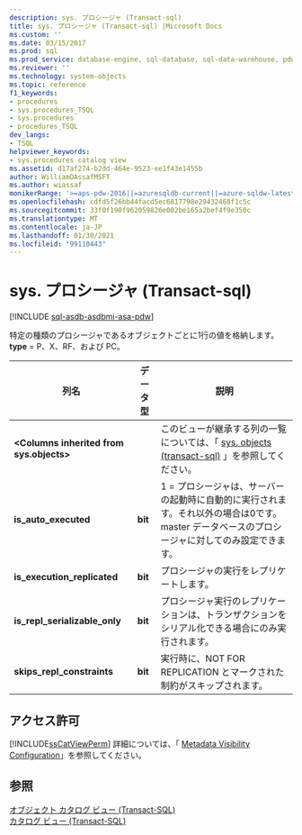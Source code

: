 ```yaml
---
description: sys. プロシージャ (Transact-sql)
title: sys. プロシージャ (Transact-sql) |Microsoft Docs
ms.custom: ''
ms.date: 03/15/2017
ms.prod: sql
ms.prod_service: database-engine, sql-database, sql-data-warehouse, pdw
ms.reviewer: ''
ms.technology: system-objects
ms.topic: reference
f1_keywords:
- procedures
- sys.procedures_TSQL
- sys.procedures
- procedures_TSQL
dev_langs:
- TSQL
helpviewer_keywords:
- sys.procedures catalog view
ms.assetid: d17af274-b2dd-464e-9523-ee1f43e1455b
author: WilliamDAssafMSFT
ms.author: wiassaf
monikerRange: '>=aps-pdw-2016||=azuresqldb-current||=azure-sqldw-latest||>=sql-server-2016||>=sql-server-linux-2017||=azuresqldb-mi-current'
ms.openlocfilehash: cdfd5f26bb44facd5ec6817798e29432468f1c5c
ms.sourcegitcommit: 33f0f190f962059826e002be165a2bef4f9e350c
ms.translationtype: MT
ms.contentlocale: ja-JP
ms.lasthandoff: 01/30/2021
ms.locfileid: "99110443"
---
```

# <a name="sysprocedures-transact-sql"></a>sys. プロシージャ (Transact-sql)
[!INCLUDE [sql-asdb-asdbmi-asa-pdw](../../includes/applies-to-version/sql-asdb-asdbmi-asa-pdw.md)]

  特定の種類のプロシージャであるオブジェクトごとに1行の値を格納します。 **type** = P、X、RF、および PC。  
  
|列名|データ型|説明|  
|-----------------|---------------|-----------------|  
|**\<Columns inherited from sys.objects>**||このビューが継承する列の一覧については、「 [sys. objects &#40;transact-sql&#41;](../../relational-databases/system-catalog-views/sys-objects-transact-sql.md) 」を参照してください。|  
|**is_auto_executed**|**bit**|1 = プロシージャは、サーバーの起動時に自動的に実行されます。それ以外の場合は0です。 master データベースのプロシージャに対してのみ設定できます。|  
|**is_execution_replicated**|**bit**|プロシージャの実行をレプリケートします。|  
|**is_repl_serializable_only**|**bit**|プロシージャ実行のレプリケーションは、トランザクションをシリアル化できる場合にのみ実行されます。|  
|**skips_repl_constraints**|**bit**|実行時に、NOT FOR REPLICATION とマークされた制約がスキップされます。|  
  
## <a name="permissions"></a>アクセス許可  
 [!INCLUDE[ssCatViewPerm](../../includes/sscatviewperm-md.md)] 詳細については、「 [Metadata Visibility Configuration](../../relational-databases/security/metadata-visibility-configuration.md)」を参照してください。  
  
## <a name="see-also"></a>参照  
 [オブジェクト カタログ ビュー &#40;Transact-SQL&#41;](../../relational-databases/system-catalog-views/object-catalog-views-transact-sql.md)   
 [カタログ ビュー &#40;Transact-SQL&#41;](../../relational-databases/system-catalog-views/catalog-views-transact-sql.md)  
  
  
